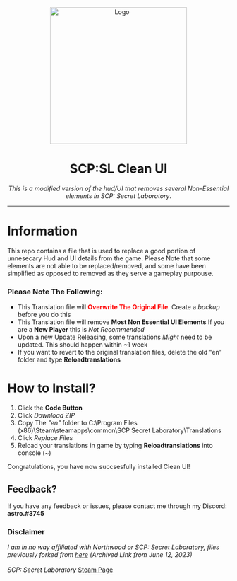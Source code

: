 

<div align = center>

<img src="https://upload.wikimedia.org/wikipedia/commons/thumb/8/89/SCP_Secret_Laboratory_Logo.png/602px-SCP_Secret_Laboratory_Logo.png" alt="Logo" width="310" height="309">
  
# SCP:SL Clean UI 
*This is a modified version of the hud/UI that removes several Non-Essential elements in SCP: Secret Laboratory*. 

***
  
</div>

# Information

This repo contains a file that is used to replace a good portion of unnesecary Hud and UI details from the game.
Please Note that some elements are not able to be replaced/removed, and some have been simplified as opposed to removed
as they serve a gameplay purpouse.


### Please Note The Following:

- This Translation file will <span style="color:red">**Overwrite The Original File**</span>. Create a *backup* before you do this
- This Translation file will remove **Most Non Essential UI Elements** If you are a **New Player** this is *Not Recommended*
- Upon a new Update Releasing, some translations *Might* need to be updated. This should happen within ~1 week
- If you want to revert to the original translation files, delete the old "en" folder and type **Reloadtranslations**

# How to Install?

1. Click the **Code Button**
2. Click *Download ZIP*
3. Copy The *"en"* folder to C:\Program Files (x86)\Steam\steamapps\common\SCP Secret Laboratory\Translations
4. Click *Replace Files*
5. Reload your translations in game by typing **Reloadtranslations** into console (~)

Congratulations, you have now succsesfully installed Clean UI!

## Feedback?
If you have any feedback or issues, please contact me through my Discord: **astro.#3745**


### Disclaimer
*I am in no way affiliated with Northwood or SCP: Secret Laboratory, files previously forked from [here](https://web.archive.org/web/20220612220150/https://github.com/northwood-studios/SCPSL-Translations) (Archived Link from June 12, 2023)* <br />
<br />
*SCP: Secret Laboratory* [Steam Page](https://store.steampowered.com/app/700330/SCP_Secret_Laboratory/)





